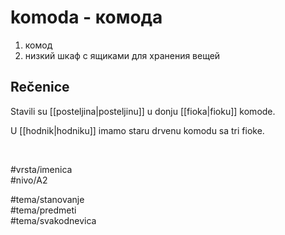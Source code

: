 # komoda - комода

1. комод  
2. низкий шкаф с ящиками для хранения вещей

## Rečenice

Stavili su [[posteljina|posteljinu]] u donju [[fioka|fioku]] komode.

U [[hodnik|hodniku]] imamo staru drvenu komodu sa tri fioke.

<br>

#vrsta/imenica  
#nivo/A2  

#tema/stanovanje  
#tema/predmeti  
#tema/svakodnevica  
